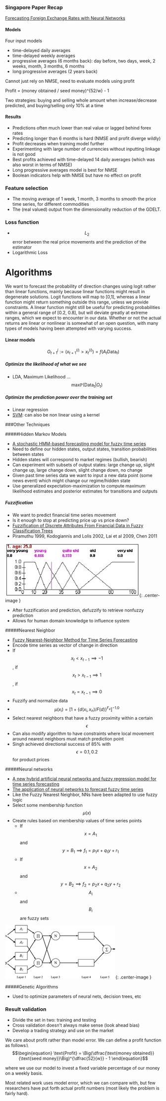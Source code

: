 ### Singapore Paper Recap

[Forecasting Foreign Exchange Rates with Neural Networks](http://liawww.epfl.ch/uploads/project_reports/report_282.pdf)

#### Models

Four input models

- time-delayed daily averages
- time-delayed weekly averages
- progressive averages (6 months back): day before, two days, week, 2 weeks, month, 3 months, 6 months
- long progressive averages (2 years back)

Cannot just rely on NMSE, need to evaluate models using profit

Profit = (money obtained / seed money)^{52/w} - 1

Two strategies: buying and selling whole amount when increase/decrease predicted, and buying/selling only 10% at a time

#### Results

- Predictions often much lower than real value or lagged behind forex rates
- Predicting longer than 6 months is hard (NMSE and profit diverge wildly)
- Profit decreases when training model further
- Experimenting with large number of currencies without inputting linkage is not good
- Best profits achieved with time-delayed 14 daily averages (which was also worst in terms of NMSE)
- Long progressive averages model is best for NMSE
- Boolean indicators help with NMSE but have no effect on profit




### Feature selection
- The moving average of 1 week, 1 month, 3 months to smooth the price time series, for different commodities
- The (real valued) output from the dimensionality reduction of the GDELT.

### Loss function
- $$L_2$$ error between the real price movements and the prediction of the estimator
- Logarithmic Loss


# Algorithms 

We want to forecast the probability of direction changes using logit rather than linear functions, mainly because linear functions might result in degenerate solutions. Logit functions will map to [0,1], whereas a linear function might return something outside this range, unless we provide constraints. A linear function might still be useful for predicting probabilities within a general range of [0.2, 0.8], but will deviate greatly at extreme ranges, which we expect to encounter in our data. Whether or not the actual returns are linear or nonlinear is somewhat of an open question, with many types of models having been attempted with varying success.


#### Linear models
$$O^j_{t+1} := (x_{t+1}^{(i)} > x_t^{(i)}) = f(A_t \text{Data}_t) $$

##### Optimize the likelihood of what we see

- LDA, Maximum Likelihood ... 
$$\text{max} \mathbb{P} (\text{Data}_t | O_t)$$

##### Optimize the prediction power over the training set
- Linear regression
- [SVM](http://www.researchgate.net/publication/4047521_SVM_based_models_for_predicting_foreign_currency_exchange_rates): can also be non linear using a kernel 
 

###Other Techniques

#####Hidden Markov Models

  - [A stochastic HMM-based forecasting model for fuzzy time series](http://www.ncbi.nlm.nih.gov/pubmed/20028637)
  - Need to define our hidden states, output states, transition probabilities between states
  - Hidden states will correspond to market regimes (bullish, bearish)
  - Can experiment with subsets of output states: large change up, slight change up, large change down, slight change down, no change
  - Given past time series data we want to input a new data point (some news event) which might change our regime/hidden state
  - Use generalized expectation-maximization to compute maximum likelihood estimates and posterior estimates for transitions and outputs
  

##### Fuzzification
- We want to predict financial time series movement
- Is it enough to stop at predicting price up vs price down?
- [Fuzzification of Discrete Attributes From Financial Data in Fuzzy Classification Trees](http://www.researchgate.net/publication/224599514_Fuzzification_of_Discrete_Attributes_From_Financial_Data_in_Fuzzy_Classification_Trees)
- Piramuthu 1999, Kodogiannis and Lolis 2002, Lai et al 2009, Chen 2011

![Fuzzification Example](/assets/fuzzification_example.jpg){: .center-image }

- After fuzzification and prediction, defuzzify to retrieve nonfuzzy prediction
- Allows for human domain knowledge to influence system

#####Nearest Neighbor
  - [Fuzzy Nearest-Neighbor Method for Time Series Forecasting](http://www.smartquant.com/references/TimeSeries/ts4.pdf)
  - Encode time series as vector of change in direction
  - If $$x_{t} < x_{t-1} \implies -1$$, if $$x_{t} > x_{t-1} \implies 1$$, if $$x_{t} = x_{t-1} \implies 0$$
  - Fuzzify and normalize data
  - $$\mu(x_{i}) = [1 + \{d(x_{i}, x_{n}) / F(d)\}^{F_{e}}]^{-1.0}$$
  - Select nearest neighbors that have a fuzzy proximity within a certain $$\epsilon$$
  - Can also modify algorithm to have constraints where local movement around nearest neighbors must match prediction point
  - Singh achieved directional success of 85% with $$\epsilon = 0.1, 0.2$$ for product prices
  
#####Neural networks
  - [A new hybrid artificial neural networks and fuzzy regression model for time series forecasting](http://www.sciencedirect.com/science/article/pii/S0165011407004678)
  - [The application of neural networks to forecast fuzzy time series](http://ac.els-cdn.com/S0378437105008460/1-s2.0-S0378437105008460-main.pdf?_tid=54ef9840-6af5-11e5-8504-00000aacb35f&acdnat=1444003943_6f86d2513d2e05a4b041fde877b5b9c7)
  - Like the Fuzzy Nearest Neighbor, NNs have been adapted to use fuzzy logic
  - Select some membership function $$\mu(x)$$
  - Create rules based on membership values of time series points
    - If $$x = A_{1} $$ and $$y = B_{1} \implies f_{1} = p_{1}x + q_{1}y + r_{1}$$
    - If $$x = A_{2}$$ and $$y = B_{2} \implies f_{2} = p_{2}x + q_{2}y + r_{2}$$
    - $$A_{i}$$ and $$B_{i}$$ are fuzzy sets
   
  ![Fuzzy Neural Net](/assets/fuzzy_neural_net.jpg){: .center-image }

#####Genetic Algorithms
  - Used to optimize parameters of neural nets, decision trees, etc
  
### Result validation
- Divide the set in two: training and testing
- Cross validation doesn't always make sense (look ahead bias)
- Develop a trading strategy and use on the market

We care about profit rather than model error. We can define a profit function as follows:\\
$$\begin{equation}
\text{Profit} = \Big(\dfrac{\text{money obtained}}{\text{seed money}}\Big)^{\dfrac{52}{w}} - 1
\end{equation}$$

where we use our model to invest a fixed variable percentage of our money on a weekly basis.

Most related work uses model error, which we can compare with, but few researchers have put forth actual profit numbers (most likely the problem is fairly hard).



